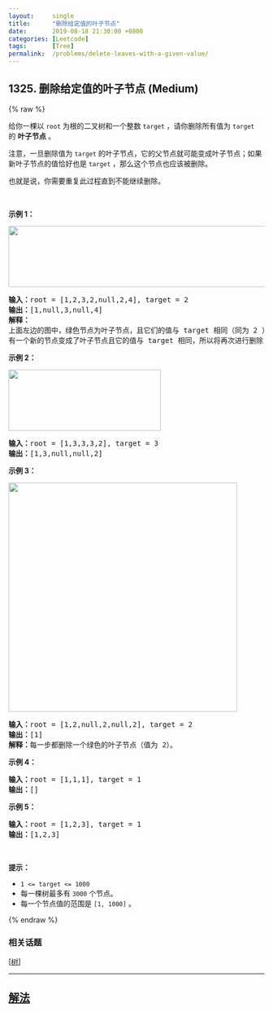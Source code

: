 ```yaml
---
layout:     single
title:      "删除给定值的叶子节点"
date:       2019-08-18 21:30:00 +0800
categories: [Leetcode]
tags:       [Tree]
permalink:  /problems/delete-leaves-with-a-given-value/
---
```


## 1325. 删除给定值的叶子节点 (Medium)

{% raw %}

<p>给你一棵以&nbsp;<code>root</code>&nbsp;为根的二叉树和一个整数&nbsp;<code>target</code>&nbsp;，请你删除所有值为&nbsp;<code>target</code> 的&nbsp;<strong>叶子节点</strong> 。</p>

<p>注意，一旦删除值为&nbsp;<code>target</code>&nbsp;的叶子节点，它的父节点就可能变成叶子节点；如果新叶子节点的值恰好也是&nbsp;<code>target</code> ，那么这个节点也应该被删除。</p>

<p>也就是说，你需要重复此过程直到不能继续删除。</p>

<p>&nbsp;</p>

<p><strong>示例 1：</strong></p>

<p><strong><img alt="" src="https://assets.leetcode-cn.com/aliyun-lc-upload/uploads/2020/01/16/sample_1_1684.png" style="height: 120px; width: 550px;"></strong></p>

<pre><strong>输入：</strong>root = [1,2,3,2,null,2,4], target = 2
<strong>输出：</strong>[1,null,3,null,4]
<strong>解释：
</strong>上面左边的图中，绿色节点为叶子节点，且它们的值与 target 相同（同为 2 ），它们会被删除，得到中间的图。
有一个新的节点变成了叶子节点且它的值与 target 相同，所以将再次进行删除，从而得到最右边的图。
</pre>

<p><strong>示例 2：</strong></p>

<p><strong><img alt="" src="https://assets.leetcode-cn.com/aliyun-lc-upload/uploads/2020/01/16/sample_2_1684.png" style="height: 120px; width: 300px;"></strong></p>

<pre><strong>输入：</strong>root = [1,3,3,3,2], target = 3
<strong>输出：</strong>[1,3,null,null,2]
</pre>

<p><strong>示例 3：</strong></p>

<p><strong><img alt="" src="https://assets.leetcode-cn.com/aliyun-lc-upload/uploads/2020/01/16/sample_3_1684.png" style="width: 450px;"></strong></p>

<pre><strong>输入：</strong>root = [1,2,null,2,null,2], target = 2
<strong>输出：</strong>[1]
<strong>解释：</strong>每一步都删除一个绿色的叶子节点（值为 2）。</pre>

<p><strong>示例 4：</strong></p>

<pre><strong>输入：</strong>root = [1,1,1], target = 1
<strong>输出：</strong>[]
</pre>

<p><strong>示例 5：</strong></p>

<pre><strong>输入：</strong>root = [1,2,3], target = 1
<strong>输出：</strong>[1,2,3]
</pre>

<p>&nbsp;</p>

<p><strong>提示：</strong></p>

<ul>
	<li><code>1 &lt;= target&nbsp;&lt;= 1000</code></li>
	<li>每一棵树最多有 <code>3000</code> 个节点。</li>
	<li>每一个节点值的范围是&nbsp;<code>[1, 1000]</code>&nbsp;。</li>
</ul>

{% endraw %}

### 相关话题
  [[树](https://github.com/openset/leetcode/tree/master/tag/tree/README.md)]

---

## [解法](https://github.com/openset/leetcode/tree/master/problems/delete-leaves-with-a-given-value)
